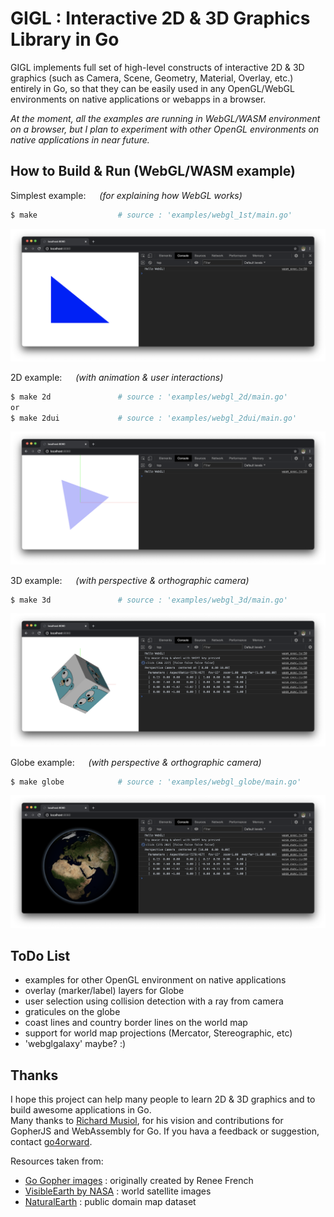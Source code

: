 # GIGL : Interactive 2D & 3D Graphics Library in Go

GIGL implements full set of high-level constructs of interactive 2D & 3D graphics 
(such as Camera, Scene, Geometry, Material, Overlay, etc.) entirely in Go, 
so that they can be easily used in any OpenGL/WebGL environments on native applications or webapps in a browser.

*At the moment, all the examples are running in WebGL/WASM environment on a browser, 
but I plan to experiment with other OpenGL environments on native applications in near future.*

## How to Build & Run (WebGL/WASM example)

Simplest example: &emsp; _(for explaining how WebGL works)_
```bash
$ make                  # source : 'examples/webgl_1st/main.go'
```
![webgl1st_example result](assets/xscreen_webgl1st.png)

2D example: &emsp; _(with animation & user interactions)_
```bash
$ make 2d               # source : 'examples/webgl_2d/main.go'
or
$ make 2dui             # source : 'examples/webgl_2dui/main.go'
```
![webgl2d_example result](assets/xscreen_webgl2d.png)

3D example: &emsp; _(with perspective & orthographic camera)_
```bash
$ make 3d               # source : 'examples/webgl_3d/main.go'
```
![webgl3d_example result](assets/xscreen_webgl3d.png)

Globe example: &emsp; _(with perspective & orthographic camera)_
```bash
$ make globe            # source : 'examples/webgl_globe/main.go'
```
![webglglobe_example result](assets/xscreen_webglglobe.png)

## ToDo List

- examples for other OpenGL environment on native applications
- overlay (marker/label) layers for Globe
- user selection using collision detection with a ray from camera
- graticules on the globe
- coast lines and country border lines on the world map
- support for world map projections (Mercator, Stereographic, etc)
- 'webglgalaxy' maybe? :)

## Thanks

I hope this project can help many people to learn 2D & 3D graphics and to build awesome applications in Go.  
Many thanks to [Richard Musiol](https://github.com/neelance), for his vision and contributions for GopherJS and WebAssembly for Go. If you hava a feedback or suggestion, contact [go4orward](https://github.com/go4orward).

Resources taken from:
- [Go Gopher images](https://golang.org/doc/gopher/) : originally created by Renee French
- [VisibleEarth by NASA](https://visibleearth.nasa.gov/collection/1484/blue-marble) : world satellite images
- [NaturalEarth](https://www.naturalearthdata.com/) : public domain map dataset
